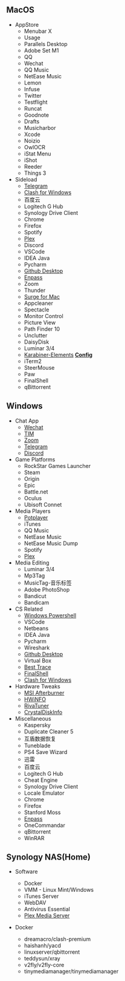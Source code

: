 ## MacOS

- AppStore
    - Menubar X
    - Usage
    - Parallels Desktop
    - Adobe Set M1
    - QQ
    - Wechat
    - QQ Music
    - NetEase Music
    - Lemon
    - Infuse
    - Twitter
    - Testflight
    - Runcat
    - Goodnote
    - Drafts
    - Musicharbor
    - Xcode
    - Noizio
    - OwlOCR
    - iStat Menu
    - iShot
    - Reeder
    - Things 3
- Sideload
    - [Telegram](https://desktop.telegram.org/)
    - [Clash for Windows](https://github.com/Fndroid/clash_for_windows_pkg/releases)
    - 百度云
    - Logitech G Hub
    - Synology Drive Client
    - Chrome
    - Firefox
    - Spotify
    - [Plex](https://www.plex.tv/media-server-downloads/#plex-app)
    - Discord
    - VSCode
    - IDEA Java
    - Pycharm
    - [Github Desktop](https://desktop.github.com/)
    - [Enpass](https://www.enpass.io/downloads/)
    - Zoom
    - Thunder
    - [Surge for Mac](https://nssurge.com/)
    - Appcleaner
    - Spectacle
    - Monitor Control
    - Picture View
    - Path Finder 10
    - Unclutter
    - DaisyDisk
    - Luminar 3/4
    - [Karabiner-Elements](https://karabiner-elements.pqrs.org/) [**Config**](https://abc.com)
    - iTerm2
    - SteerMouse
    - Paw
    - FinalShell
    - qBittorrent

## Windows


- Chat App
    - [Wechat](https://windows.weixin.qq.com/?lang=zh_CN)
    - [TIM](https://tim.qq.com/download.html)
    - [Zoom](https://zoom.us/download)
    - [Telegram](https://desktop.telegram.org/)
    - [Discord](https://discord.com/download)
- Game Platforms
    - RockStar Games Launcher
    - Steam
    - Origin
    - Epic
    - Battle.net
    - Oculus
    - Ubisoft Connet
- Media Players
    - [Potplayer](https://potplayer.daum.net/)
    - iTunes
    - QQ Music
    - NetEase Music
    - NetEase Music Dump
    - Spotify
    - [Plex](https://www.plex.tv/media-server-downloads/#plex-app)
- Media Editing
    - Luminar 3/4
    - Mp3Tag
    - MusicTag-音乐标签
    - Adobe PhotoShop
    - Bandicut
    - Bandicam
- CS Related
    - [Windows Powershell](https://www.microsoft.com/en-us/p/windows-terminal/9n0dx20hk701?activetab=pivot:overviewtab)
    - VSCode
    - Netbeans
    - IDEA Java
    - Pycharm
    - Wireshark
    - [Github Desktop](https://desktop.github.com/)
    - Virtual Box
    - [Best Trace](https://www.ipip.net/product/client.html)
    - [FinalShell](https://www.hostbuf.com/t/988.html)
    - [Clash for Windows](https://github.com/Fndroid/clash_for_windows_pkg/releases)
- Hardware Tweaks
    - [MSI Afterburner](https://www.msi.com/Landing/afterburner/graphics-cards)
    - [HWiNFO](https://www.hwinfo.com/download/)
    - [RivaTuner](https://www.guru3d.com/files-details/rtss-rivatuner-statistics-server-download.html)
    - [CrystalDiskInfo](https://crystalmark.info/en/download/)
- Miscellaneous
    - Kaspersky
    - Duplicate Cleaner 5
    - 互盾数据恢复
    - Tuneblade
    - PS4 Save Wizard
    - 迅雷
    - 百度云
    - Logitech G Hub
    - Cheat Engine
    - Synology Drive Client
    - Locale Emulator
    - Chrome
    - Firefox
    - Stanford Moss
    - [Enpass](https://www.enpass.io/downloads/)
    - OneCommandar
    - qBittorrent
    - WinRAR

## Synology NAS(Home)

- Software
    - Docker
    - VMM - Linux Mint/Windows
    - iTunes Server
    - WebDAV
    - Antivirus Essential
    - [Plex Media Server](https://www.plex.tv/media-server-downloads/#plex-media-server)

- Docker
    - dreamacro/clash-premium
    - haishanh/yacd
    - linuxserver/qbittorrent
    - teddysun/xray
    - v2fly/v2fly-core
    - tinymediamanager/tinymediamanager
